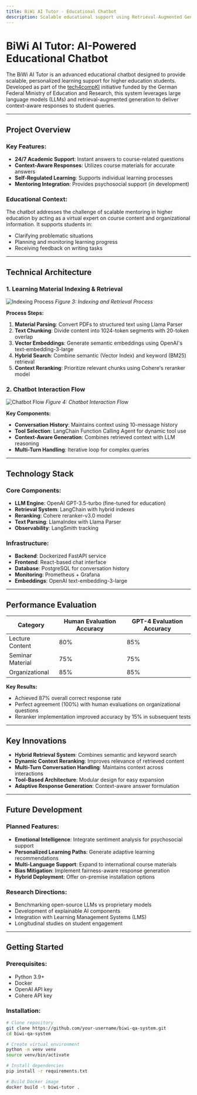 ```yaml
---
title: BiWi AI Tutor - Educational Chatbot
description: Scalable educational support using Retrieval-Augmented Generation
---
```


# BiWi AI Tutor: AI-Powered Educational Chatbot

The BiWi AI Tutor is an advanced educational chatbot designed to provide scalable, personalized learning support for higher education students. Developed as part of the [tech4compKI](https://www.bmbf.de/) initiative funded by the German Federal Ministry of Education and Research, this system leverages large language models (LLMs) and retrieval-augmented generation to deliver context-aware responses to student queries.

---

## Project Overview

### Key Features:
- **24/7 Academic Support**: Instant answers to course-related questions
- **Context-Aware Responses**: Utilizes course materials for accurate answers
- **Self-Regulated Learning**: Supports individual learning processes
- **Mentoring Integration**: Provides psychosocial support (in development)

### Educational Context:
The chatbot addresses the challenge of scalable mentoring in higher education by acting as a virtual expert on course content and organizational information. It supports students in:
- Clarifying problematic situations
- Planning and monitoring learning progress
- Receiving feedback on writing tasks

---

## Technical Architecture

### 1. Learning Material Indexing & Retrieval

![Indexing Process](docs/architecture/figure3.png "Indexing and Retrieval Process")
*Figure 3: Indexing and Retrieval Process*

**Process Steps:**
1. **Material Parsing**: Convert PDFs to structured text using Llama Parser
2. **Text Chunking**: Divide content into 1024-token segments with 20-token overlap
3. **Vector Embeddings**: Generate semantic embeddings using OpenAI's text-embedding-3-large
4. **Hybrid Search**: Combine semantic (Vector Index) and keyword (BM25) retrieval
5. **Context Reranking**: Prioritize relevant chunks using Cohere's reranker model

### 2. Chatbot Interaction Flow

![Chatbot Flow](docs/architecture/figure4.png "Chatbot Interaction Flow")
*Figure 4: Chatbot Interaction Flow*

**Key Components:**
- **Conversation History**: Maintains context using 10-message history
- **Tool Selection**: LangChain Function Calling Agent for dynamic tool use
- **Context-Aware Generation**: Combines retrieved context with LLM reasoning
- **Multi-Turn Handling**: Iterative loop for complex queries

---

## Technology Stack

### Core Components:
- **LLM Engine**: OpenAI GPT-3.5-turbo (fine-tuned for education)
- **Retrieval System**: LangChain with hybrid indexes
- **Reranking**: Cohere reranker-v3.0 model
- **Text Parsing**: LlamaIndex with Llama Parser
- **Observability**: LangSmith tracking

### Infrastructure:
- **Backend**: Dockerized FastAPI service
- **Frontend**: React-based chat interface
- **Database**: PostgreSQL for conversation history
- **Monitoring**: Prometheus + Grafana
- **Embeddings**: OpenAI text-embedding-3-large

---

## Performance Evaluation

| Category           | Human Evaluation Accuracy | GPT-4 Evaluation Accuracy |
|--------------------|---------------------------|---------------------------|
| Lecture Content    | 80%                       | 85%                       |
| Seminar Material   | 75%                       | 75%                       |
| Organizational     | 85%                       | 85%                       |

**Key Results:**
- Achieved 87% overall correct response rate
- Perfect agreement (100%) with human evaluations on organizational questions
- Reranker implementation improved accuracy by 15% in subsequent tests

---

## Key Innovations

- **Hybrid Retrieval System**: Combines semantic and keyword search
- **Dynamic Context Reranking**: Improves relevance of retrieved content
- **Multi-Turn Conversation Handling**: Maintains context across interactions
- **Tool-Based Architecture**: Modular design for easy expansion
- **Adaptive Response Generation**: Context-aware answer formulation

---

## Future Development

### Planned Features:
- **Emotional Intelligence**: Integrate sentiment analysis for psychosocial support
- **Personalized Learning Paths**: Generate adaptive learning recommendations
- **Multi-Language Support**: Expand to international course materials
- **Bias Mitigation**: Implement fairness-aware response generation
- **Hybrid Deployment**: Offer on-premise installation options

### Research Directions:
- Benchmarking open-source LLMs vs proprietary models
- Development of explainable AI components
- Integration with Learning Management Systems (LMS)
- Longitudinal studies on student engagement

---

## Getting Started

### Prerequisites:
- Python 3.9+
- Docker
- OpenAI API key
- Cohere API key

### Installation:
```bash
# Clone repository
git clone https://github.com/your-username/biwi-qa-system.git
cd biwi-qa-system

# Create virtual environment
python -m venv venv
source venv/bin/activate

# Install dependencies
pip install -r requirements.txt

# Build Docker image
docker build -t biwi-tutor .
